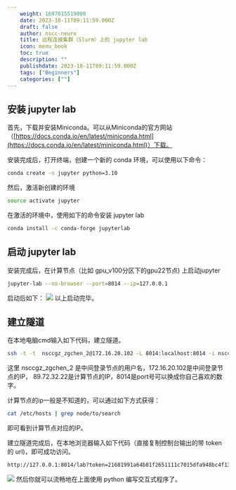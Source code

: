 ```yaml
---
    weight: 1697015519000
    date: 2023-10-11T09:11:59.000Z
    draft: false
    author: nscc-neuro
    title: 远程连接集群（Slurm）上的 jupyter lab
    icon: menu_book
    toc: true
    description: ""
    publishdate: 2023-10-11T09:11:59.000Z
    tags: ["Beginners"]
    categories: [""]
---
```


## 安装 jupyter lab
首先，下载并安装Miniconda。可以从Miniconda的官方网站（[https://docs.conda.io/en/latest/miniconda.html](https://docs.conda.io/en/latest/miniconda.html)）下载。

安装完成后，打开终端，创建一个新的 conda 环境，可以使用以下命令：
```bash
conda create -n jupyter python=3.10
```
然后，激活新创建的环境
```bash
source activate jupyter
```
在激活的环境中，使用如下的命令安装 jupyter lab
```bash
conda install -c conda-forge jupyterlab
```
## 启动 jupyter lab
安装完成后，在计算节点（比如 gpu_v100分区下的gpu22节点) 上启动jupyter
```bash
jupyter-lab --no-browser --port=8014 --ip=127.0.0.1
```
启动后如下：
![](https://cuterwrite-1302252842.file.myqcloud.com//brain-sim/images/7ead686bfee72aebfd423db6b5e8737a.png)
以上启动完毕。

## 建立隧道
在本地电脑cmd输入如下代码，建立隧道。
```bash
ssh -t -t  nsccgz_zgchen_2@172.16.20.102 -L 8014:localhost:8014 -i nsccgz_zgchen_2.id ssh 89.72.32.22  -L 8014:127.0.0.1:8014
```
这里 nsccgz_zgchen_2 是中间登录节点的用户名，172.16.20.102是中间登录节点的IP， 89.72.32.22是计算节点的IP，8014是port号可以换成你自己喜欢的数字。

计算节点的ip一般是不知道的，可以通过如下方式获得：
```bash
cat /etc/hosts | grep node/to/search
```
即可看到计算节点对应的IP。

建立隧道完成后，在本地浏览器输入如下代码（直接复制控制台输出的带 token 的 url)，即可成功访问。
```bash
http://127.0.0.1:8014/lab?token=21681991a64b81f2651111c7015dfa948bc4f139bd9a110f
```
![](https://cuterwrite-1302252842.file.myqcloud.com//brain-sim/images/1821554a013fd0d7f6e2eae8aa997514.png)
然后你就可以流畅地在上面使用 python 编写交互式程序了。
